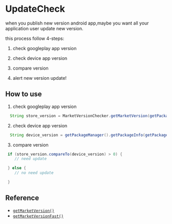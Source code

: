 # UpdateCheck
when you publish new version android app,maybe you want all your application user update new version.

this process follow 4-steps:

1. check googleplay app version

2. check device app version

3. compare version

4. alert new version update!

## How to use
1. check googleplay app version
```java
  String store_version = MarketVersionChecker.getMarketVersion(getPackageName());
```

2. check device app version
```java
  String device_version = getPackageManager().getPackageInfo(getPackageName(), 0).versionName;
```

3. compare version
```java
 if (store_version.compareTo(device_version) > 0) {
	// need update

 } else {
	// no need update

 }
```



## Reference
* [`getMarketVersion()`](http://www.androidside.com/bbs/board.php?bo_table=B56&wr_id=24663)
* [`getMarketVersionFast()`](http://www.androidside.com/bbs/board.php?bo_table=B49&wr_id=135849)
